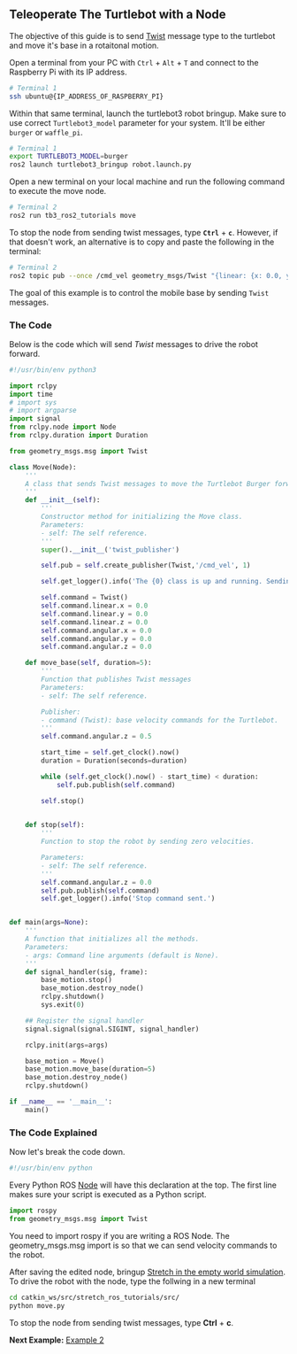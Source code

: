 ## Teleoperate The Turtlebot with a Node
<!-- <p align="center">
  <img src="images/move_stretch.gif"/>
</p> -->

The objective of this guide is to send [Twist](https://docs.ros2.org/galactic/api/geometry_msgs/msg/Twist.html) message type to the turtlebot and move it's base in a rotaitonal motion. 


Open a terminal from your PC with `Ctrl` + `Alt` + `T` and connect to the Raspberry Pi with its IP address.
```bash
# Terminal 1 
ssh ubuntu@{IP_ADDRESS_OF_RASPBERRY_PI}
```

Within that same terminal, launch the turtlebot3 robot bringup. Make sure to use correct `Turtlebot3_model` parameter for your system. It'll be either `burger` or `waffle_pi`. 
```bash
# Terminal 1
export TURTLEBOT3_MODEL=burger
ros2 launch turtlebot3_bringup robot.launch.py
```

Open a new terminal on your local machine and run the following command to execute the move node.
```bash
# Terminal 2
ros2 run tb3_ros2_tutorials move
```

To stop the node from sending twist messages, type **`Ctrl`** + **`c`**. However, if that doesn't work, an alternative is to copy and paste the following in the terminal:


```bash
# Terminal 2
ros2 topic pub --once /cmd_vel geometry_msgs/Twist "{linear: {x: 0.0, y: 0.0, z: 0.0}, angular: {x: 0.0, y: 0.0, z: 0.0}}"

```
The goal of this example is to control the mobile base by sending `Twist` messages.

### The Code
Below is the code which will send *Twist* messages to drive the robot forward.

```python
#!/usr/bin/env python3

import rclpy
import time
# import sys
# import argparse
import signal
from rclpy.node import Node
from rclpy.duration import Duration

from geometry_msgs.msg import Twist

class Move(Node):
	'''
	A class that sends Twist messages to move the Turtlebot Burger forward.
	'''
	def __init__(self):
		'''
		Constructor method for initializing the Move class.
		Parameters:
		- self: The self reference.
		'''
		super().__init__('twist_publisher')

		self.pub = self.create_publisher(Twist,'/cmd_vel', 1) 

		self.get_logger().info('The {0} class is up and running. Sending Twist commands to the Turtlebot.'.format(self.__class__.__name__))

		self.command = Twist()
		self.command.linear.x = 0.0
		self.command.linear.y = 0.0
		self.command.linear.z = 0.0
		self.command.angular.x = 0.0
		self.command.angular.y = 0.0
		self.command.angular.z = 0.0 

	def move_base(self, duration=5):
		'''
		Function that publishes Twist messages
		Parameters:
		- self: The self reference.

		Publisher:
		- command (Twist): base velocity commands for the Turtlebot.
		'''
		self.command.angular.z = 0.5

		start_time = self.get_clock().now()
		duration = Duration(seconds=duration)

		while (self.get_clock().now() - start_time) < duration:
			self.pub.publish(self.command)

		self.stop()
		

	def stop(self):
		'''
		Function to stop the robot by sending zero velocities.

		Parameters:
		- self: The self reference.
		'''
		self.command.angular.z = 0.0
		self.pub.publish(self.command)
		self.get_logger().info('Stop command sent.')


def main(args=None):
	'''
	A function that initializes all the methods.
	Parameters:
	- args: Command line arguments (default is None).
	'''
	def signal_handler(sig, frame):
		base_motion.stop()
		base_motion.destroy_node()
		rclpy.shutdown()
		sys.exit(0)

	## Register the signal handler
	signal.signal(signal.SIGINT, signal_handler)

	rclpy.init(args=args)

	base_motion = Move()
	base_motion.move_base(duration=5)
	base_motion.destroy_node()
	rclpy.shutdown()

if __name__ == '__main__':
	main()

```

### The Code Explained

Now let's break the code down.

```python
#!/usr/bin/env python
```
Every Python ROS [Node](http://wiki.ros.org/Nodes) will have this declaration at the top. The first line makes sure your script is executed as a Python script.


```python
import rospy
from geometry_msgs.msg import Twist
```
You need to import rospy if you are writing a ROS Node. The geometry_msgs.msg import is so that we can send velocity commands to the robot.



After saving the edited node, bringup [Stretch in the empty world simulation](gazebo_basics.md). To drive the robot with the node, type the follwing in a new terminal

```bash
cd catkin_ws/src/stretch_ros_tutorials/src/
python move.py
```
To stop the node from sending twist messages, type **Ctrl** + **c**.


**Next Example:** [Example 2](example_2.md)
